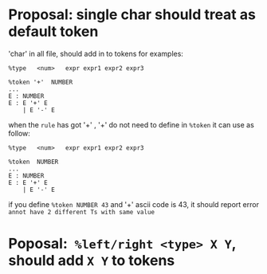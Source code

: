 # Proposal: single char should treat as default token

 'char' in all file, should add in to tokens
for examples:
```
%type	<num>	expr expr1 expr2 expr3
	
%token '+'  NUMBER
...
E : NUMBER
E : E '+' E
    | E '-' E
``` 
when the `rule` has got  '+' , '+' do not need to define in `%token`
it can use as follow:

```
%type	<num>	expr expr1 expr2 expr3
	
%token  NUMBER
...
E : NUMBER
E : E '+' E
    | E '-' E
``` 

if you define ` %token NUMBER 43 ` and '+' ascii code is 43, 
it should report error `annot have 2 different Ts with same value`

# Poposal:` %left/right <type> X Y`, should add `X Y` to tokens